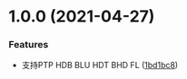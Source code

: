 # 1.0.0 (2021-04-27)


### Features

* 支持PTP HDB BLU HDT BHD FL ([1bd1bc8](https://github.com/techmovie/Douban-Info-for-PTP/commit/1bd1bc861f6de6fb08eaa42daa5b3d339b2496a6))



